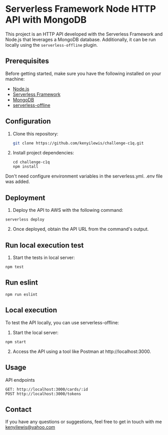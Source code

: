 # Serverless Framework Node HTTP API with MongoDB

This project is an HTTP API developed with the Serverless Framework and Node.js that leverages a MongoDB database. Additionally, it can be run locally using the `serverless-offline` plugin.

## Prerequisites

Before getting started, make sure you have the following installed on your machine:

- [Node.js](https://nodejs.org/)
- [Serverless Framework](https://www.serverless.com/)
- [MongoDB](https://www.mongodb.com/)
- [serverless-offline](https://www.npmjs.com/package/serverless-offline)

## Configuration

1. Clone this repository:
   ```bash
   git clone https://github.com/kenyilewis/challenge-c1q.git
   ```
2. Install project dependencies:
   ```
   cd challenge-c1q
   npm install
   ```
Don't need configure environment variables in the serverless.yml. .env file was added.

## Deployment
1. Deploy the API to AWS with the following command:
```
serverless deploy
```
2. Once deployed, obtain the API URL from the command's output.

## Run local execution test
1. Start the tests in local server:
```
npm test
```
## Run eslint 
```
npm run eslint
```

## Local execution
To test the API locally, you can use serverless-offline:
1. Start the local server:
```
npm start
```
2. Access the API using a tool like Postman at http://localhost:3000.

## Usage
 API endpoints
 ```
GET: http://localhost:3000/cards/:id
POST http://localhost:3000/tokens
```

## Contact 
If you have any questions or suggestions, feel free to get in touch with me kenyilewis@yahoo.com